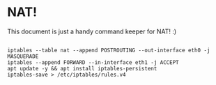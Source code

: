 # NAT!

This document is just a handy command keeper for NAT! :)

```shell

iptables --table nat --append POSTROUTING --out-interface eth0 -j MASQUERADE
iptables --append FORWARD --in-interface eth1 -j ACCEPT
apt update -y && apt install iptables-persistent
iptables-save > /etc/iptables/rules.v4

```
